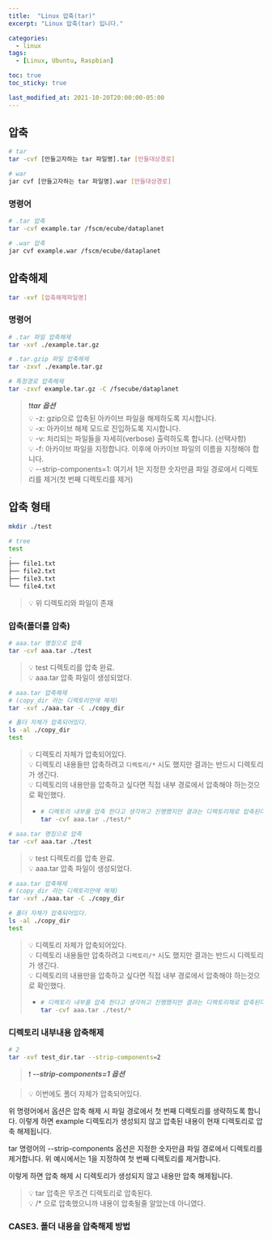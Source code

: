 ```yaml
---
title:  "Linux 압축(tar)"
excerpt: "Linux 압축(tar) 입니다."

categories:
  - linux
tags:
  - [Linux, Ubuntu, Raspbian]

toc: true
toc_sticky: true

last_modified_at: 2021-10-20T20:00:00-05:00
---
```


## 압축
```bash
# tar
tar -cvf [만들고자하는 tar 파일명].tar [만들대상경로]

# war
jar cvf [만들고자하는 tar 파일명].war [만들대상경로]

```

### 명령어
```bash
# .tar 압축
tar -cvf example.tar /fscm/ecube/dataplanet

# .war 압축
jar cvf example.war /fscm/ecube/dataplanet

```



## 압축해제
```bash
tar -xvf [압축해제파일명]

```


### 명령어
```bash
# .tar 파일 압축해제
tar -xvf ./example.tar.gz

# .tar.gzip 파일 압축해제
tar -zxvf ./example.tar.gz

# 특정경로 압축해제
tar -zxvf example.tar.gz -C /fsecube/dataplanet

``` 
  
> ❗***tar 옵션***  
> 💡 -z: gzip으로 압축된 아카이브 파일을 해제하도록 지시합니다.  
> 💡 -x: 아카이브 해제 모드로 진입하도록 지시합니다.  
> 💡 -v: 처리되는 파일들을 자세히(verbose) 출력하도록 합니다. (선택사항)  
> 💡 -f: 아카이브 파일을 지정합니다. 이후에 아카이브 파일의 이름을 지정해야 합니다.  
> 💡 --strip-components=1: 여기서 1은 지정한 숫자만큼 파일 경로에서 디렉토리를 제거(첫 번째 디렉토리를 제거)  
 



## 압축 형태
```bash
mkdir ./test

# tree
test
.
├── file1.txt
├── file2.txt
├── file3.txt 
└── file4.txt

```

> 💡 위 디렉토리와 파일이 존재


### 압축(폴더를 압축)

```bash
# aaa.tar 명칭으로 압축
tar -cvf aaa.tar ./test

```

> 💡 test 디렉토리를 압축 완료.  
> 💡 aaa.tar 압축 파일이 생성되었다.  

```bash
# aaa.tar 압축해제
# (copy_dir 라는 디렉토리안에 해제)
tar -xvf ./aaa.tar -C ./copy_dir

# 폴더 자체가 압축되어있다.
ls -al ./copy_dir
test

```

> 💡 디렉토리 자체가 압축되어있다.    
> 💡 디렉토리 내용들만 압축하려고 `디렉토리/*` 시도 했지만 결과는 반드시 디렉토리가 생긴다.    
> 💡 디렉토리의 내용만을 압축하고 싶다면 직접 내부 경로에서 압축해야 하는것으로 확인했다.  
>   
> - ```bash
>   # 디렉토리 내부를 압축 한다고 생각하고 진행했지만 결과는 디렉토리채로 압축된다.
>   tar -cvf aaa.tar ./test/*  
>
>   ```
```bash
# aaa.tar 명칭으로 압축
tar -cvf aaa.tar ./test

```

> 💡 test 디렉토리를 압축 완료.  
> 💡 aaa.tar 압축 파일이 생성되었다.  

```bash
# aaa.tar 압축해제
# (copy_dir 라는 디렉토리안에 해제)
tar -xvf ./aaa.tar -C ./copy_dir

# 폴더 자체가 압축되어있다.
ls -al ./copy_dir
test

```

> 💡 디렉토리 자체가 압축되어있다.    
> 💡 디렉토리 내용들만 압축하려고 `디렉토리/*` 시도 했지만 결과는 반드시 디렉토리가 생긴다.    
> 💡 디렉토리의 내용만을 압축하고 싶다면 직접 내부 경로에서 압축해야 하는것으로 확인했다.  
>   
> - ```bash
>   # 디렉토리 내부를 압축 한다고 생각하고 진행했지만 결과는 디렉토리채로 압축된다.
>   tar -cvf aaa.tar ./test/*  
>
>   ```





### 디렉토리 내부내용 압축해제

```bash
# 2
tar -xvf test_dir.tar --strip-components=2

```

> ❗ ***--strip-components=1 옵션***  

> 💡 이번에도 폴더 자체가 압축되어있다.  


위 명령어에서  옵션은 압축 해제 시 파일 경로에서 첫 번째 디렉토리를 생략하도록 합니다. 이렇게 하면 example 디렉토리가 생성되지 않고 압축된 내용이 현재 디렉토리로 압축 해제됩니다.

tar 명령어의 --strip-components 옵션은 지정한 숫자만큼 파일 경로에서 디렉토리를 제거합니다. 위 예시에서는 1을 지정하여 첫 번째 디렉토리를 제거합니다.

이렇게 하면 압축 해제 시 디렉토리가 생성되지 않고 내용만 압축 해제됩니다.



> 💡 tar 압축은 무조건 디렉토리로 압축된다.  
> 💡 /* 으로 압축했으니까 내용이 압축될줄 알았는데 아니였다.  


### CASE3. 폴더 내용을 압축해제 방법




